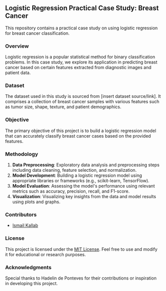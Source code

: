 ## Logistic Regression Practical Case Study: Breast Cancer

This repository contains a practical case study on using logistic regression for breast cancer classification.

### Overview
Logistic regression is a popular statistical method for binary classification problems. In this case study, we explore its application in predicting breast cancer based on certain features extracted from diagnostic images and patient data.

### Dataset
The dataset used in this study is sourced from [insert dataset source/link]. It comprises a collection of breast cancer samples with various features such as tumor size, shape, texture, and patient demographics.

### Objective
The primary objective of this project is to build a logistic regression model that can accurately classify breast cancer cases based on the provided features.

### Methodology
1. **Data Preprocessing**: Exploratory data analysis and preprocessing steps including data cleaning, feature selection, and normalization.
2. **Model Development**: Building a logistic regression model using appropriate libraries or frameworks (e.g., scikit-learn, TensorFlow).
3. **Model Evaluation**: Assessing the model's performance using relevant metrics such as accuracy, precision, recall, and F1-score.
4. **Visualization**: Visualizing key insights from the data and model results using plots and graphs.




### Contributors
- [Ismail Kallab](https://github.com/IsmailKallab)

### License
This project is licensed under the [MIT License](LICENSE). Feel free to use and modify it for educational or research purposes.

### Acknowledgments
Special thanks to  Hadelin de Ponteves for their contributions or inspiration in developing this project.
